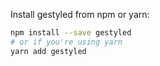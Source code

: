 
Install gestyled from npm or yarn:
```sh
npm install --save gestyled
# or if you're using yarn
yarn add gestyled
```